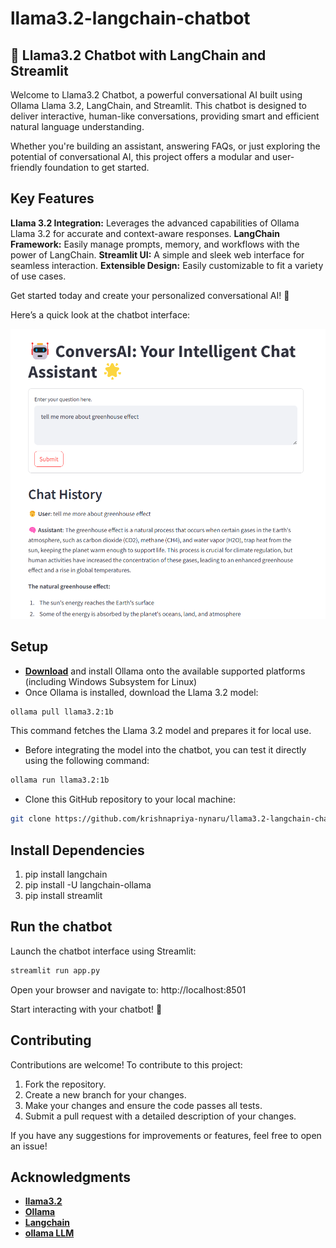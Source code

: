 # llama3.2-langchain-chatbot
## 🤖 Llama3.2 Chatbot with LangChain and Streamlit
Welcome to Llama3.2 Chatbot, a powerful conversational AI built using Ollama Llama 3.2, LangChain, and Streamlit. This chatbot is designed to deliver interactive, human-like conversations, providing smart and efficient natural language understanding.

Whether you're building an assistant, answering FAQs, or just exploring the potential of conversational AI, this project offers a modular and user-friendly foundation to get started.

## Key Features
**Llama 3.2 Integration:** Leverages the advanced capabilities of Ollama Llama 3.2 for accurate and context-aware responses.
**LangChain Framework:** Easily manage prompts, memory, and workflows with the power of LangChain.
**Streamlit UI:** A simple and sleek web interface for seamless interaction.
**Extensible Design:** Easily customizable to fit a variety of use cases.

Get started today and create your personalized conversational AI! 🌟

Here’s a quick look at the chatbot interface:  

![Chatbot Interface](https://github.com/krishnapriya-nynaru/llama3.2-langchain-chatbot/blob/main/assets/ss.png)  

 ## Setup
 - [**Download**](https://ollama.com/) and install Ollama onto the available supported platforms (including Windows Subsystem for Linux)
 - Once Ollama is installed, download the Llama 3.2 model:
 ```bash
 ollama pull llama3.2:1b
 ```
 This command fetches the Llama 3.2 model and prepares it for local use.
 - Before integrating the model into the chatbot, you can test it directly using the following command:
 ```bash
 ollama run llama3.2:1b
 ```
- Clone this GitHub repository to your local machine:
```bash
git clone https://github.com/krishnapriya-nynaru/llama3.2-langchain-chatbot
```
 ## Install Dependencies
 1. pip install langchain
 2. pip install -U langchain-ollama
 3. pip install streamlit

## Run the chatbot
Launch the chatbot interface using Streamlit:
```bash
streamlit run app.py
```
Open your browser and navigate to: http://localhost:8501

Start interacting with your chatbot! 🎉

## Contributing
Contributions are welcome! To contribute to this project:

1. Fork the repository.
2. Create a new branch for your changes.
3. Make your changes and ensure the code passes all tests.
4. Submit a pull request with a detailed description of your changes.

If you have any suggestions for improvements or features, feel free to open an issue!

## Acknowledgments
- [**llama3.2**](https://www.llama.com/)
- [**Ollama**](https://ollama.com/)
- [**Langchain**](https://python.langchain.com/docs/introduction/)
- [**ollama LLM**](https://python.langchain.com/docs/integrations/llms/ollama/)
